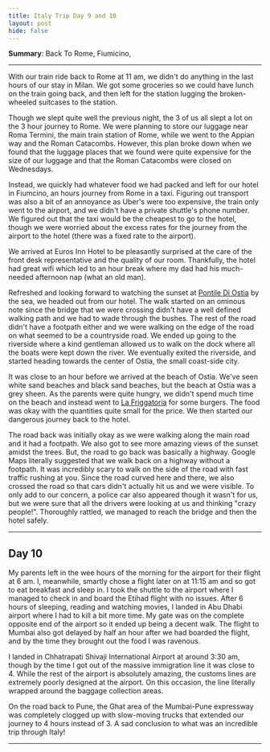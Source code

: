 ```yaml
---
title: Italy Trip Day 9 and 10
layout: post
hide: false
---
```


**Summary**: Back To Rome, Fiumicino,

---

With our train ride back to Rome at 11 am, we didn't do anything in the last hours of our stay in Milan. We got some groceries so we could have lunch on the train going back, and then left for the station lugging the broken-wheeled suitcases to the station.

Though we slept quite well the previous night, the 3 of us all slept a lot on the 3 hour journey to Rome. We were planning to store our luggage near Roma Termini, the main train station of Rome, while we went to the Appian way and the Roman Catacombs. However, this plan broke down when we found that the luggage places that we found were quite expensive for the size of our luggage and that the Roman Catacombs were closed on Wednesdays. 

Instead, we quickly had whatever food we had packed and left for our hotel in Fiumcino, an hours journey from Rome in a taxi. Figuring out transport was also a bit of an annoyance as Uber's were too expensive, the train only went to the airport, and we didn't have a private shuttle's phone number. We figured out that the taxi would be the cheapest to go to the hotel, though we were worried about the excess rates for the journey from the airport to the hotel (there was a fixed rate to the airport).

We arrived at Euros Inn Hotel to be pleasantly surprised at the care of the front desk representative and the quality of our room. Thankfully, the hotel had great wifi which led to an hour break where my dad had his much-needed afternoon nap (what an old man).

Refreshed and looking forward to watching the sunset at [Pontile Di Ostia](https://www.google.com/maps/place/Galleria+Vittorio+Emanuele+II/@45.4862671,9.2016725,16z/data=!4m12!1m6!3m5!1s0x4786c3f8853adc1d:0x192dc3c5f4975b72!2sPorta+Nuova!8m2!3d45.4798874!4d9.1925959!3m4!1s0x0:0x270b9ca95809d416!8m2!3d45.4658431!4d9.1899401) by the sea, we headed out from our hotel. The walk started on an ominous note since the bridge that we were crossing didn't have a well defined walking path and we had to wade through the bushes. The rest of the road didn't have a footpath either and we were walking on the edge of the road on what seemed to be a countryside road. We ended up going to the riverside where a kind gentleman allowed us to walk on the dock where all the boats were kept down the river. We eventually exited the riverside, and started heading towards the center of Ostia, the small coast-side city.

It was close to an hour before we arrived at the beach of Ostia. We've seen white sand beaches and black sand beaches, but the beach at Ostia was a grey sheen. As the parents were quite hungry, we didn't spend much time on the beach and instead went to [La Friggatoria]() for some burgers. The food was okay with the quantities quite small for the price. We then started our dangerous journey back to the hotel.

The road back was initially okay as we were walking along the main road and it had a footpath. We also got to see more amazing views of the sunset amidst the trees. But, the road to go back was basically a highway. Google Maps literally suggested that we walk back on a highway without a footpath. It was incredibly scary to walk on the side of the road with fast traffic rushing at you. Since the road curved here and there, we also crossed the road so that cars didn't actually hit us and we were visible. To only add to our concern, a police car also appeared though it wasn't for us, but we were sure that all the drivers were looking at us and thinking "crazy people!". Thoroughly rattled, we managed to reach the bridge and then the hotel safely.

---

## Day 10

My parents left in the wee hours of the morning for the airport for their flight at 6 am. I, meanwhile, smartly chose a flight later on at 11:15 am and so got to eat breakfast and sleep in. I took the shuttle to the airport where I managed to check in and board the Etihad flight with no issues. After 6 hours of sleeping, reading and watching movies, I landed in Abu Dhabi airport where I had to kill a bit more time. My gate was on the complete opposite end of the airport so it ended up being a decent walk. The flight to Mumbai also got delayed by half an hour after we had boarded the flight, and by the time they brought out the food I was ravenous.

I landed in Chhatrapati Shivaji International Airport at around 3:30 am, though by the time I got out of the massive immigration line it was close to 4. While the rest of the airport is absolutely amazing, the customs lines are extremely poorly designed at the airport. On this occasion, the line literally wrapped around the baggage collection areas.

On the road back to Pune, the Ghat area of the Mumbai-Pune expressway was completely clogged up with slow-moving trucks that extended our journey to 4 hours instead of 3. A sad conclusion to what was an incredible trip through Italy!

---
